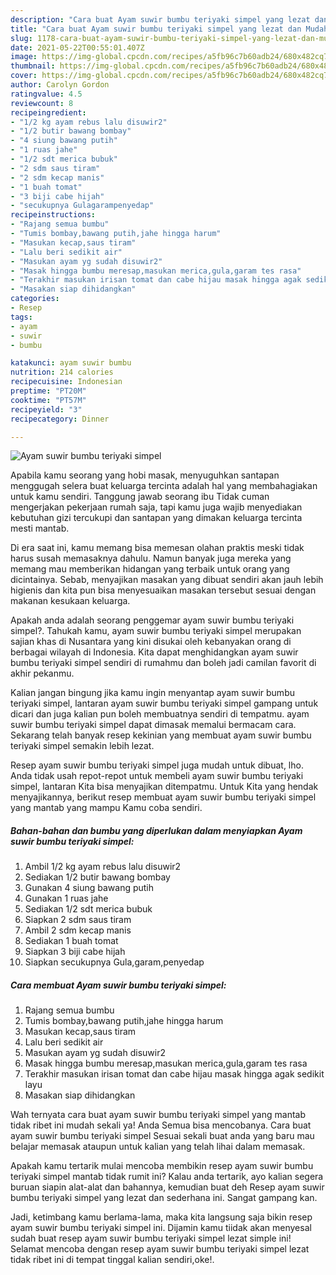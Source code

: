 ```yaml
---
description: "Cara buat Ayam suwir bumbu teriyaki simpel yang lezat dan Mudah Dibuat"
title: "Cara buat Ayam suwir bumbu teriyaki simpel yang lezat dan Mudah Dibuat"
slug: 1178-cara-buat-ayam-suwir-bumbu-teriyaki-simpel-yang-lezat-dan-mudah-dibuat
date: 2021-05-22T00:55:01.407Z
image: https://img-global.cpcdn.com/recipes/a5fb96c7b60adb24/680x482cq70/ayam-suwir-bumbu-teriyaki-simpel-foto-resep-utama.jpg
thumbnail: https://img-global.cpcdn.com/recipes/a5fb96c7b60adb24/680x482cq70/ayam-suwir-bumbu-teriyaki-simpel-foto-resep-utama.jpg
cover: https://img-global.cpcdn.com/recipes/a5fb96c7b60adb24/680x482cq70/ayam-suwir-bumbu-teriyaki-simpel-foto-resep-utama.jpg
author: Carolyn Gordon
ratingvalue: 4.5
reviewcount: 8
recipeingredient:
- "1/2 kg ayam rebus lalu disuwir2"
- "1/2 butir bawang bombay"
- "4 siung bawang putih"
- "1 ruas jahe"
- "1/2 sdt merica bubuk"
- "2 sdm saus tiram"
- "2 sdm kecap manis"
- "1 buah tomat"
- "3 biji cabe hijah"
- "secukupnya Gulagarampenyedap"
recipeinstructions:
- "Rajang semua bumbu"
- "Tumis bombay,bawang putih,jahe hingga harum"
- "Masukan kecap,saus tiram"
- "Lalu beri sedikit air"
- "Masukan ayam yg sudah disuwir2"
- "Masak hingga bumbu meresap,masukan merica,gula,garam tes rasa"
- "Terakhir masukan irisan tomat dan cabe hijau masak hingga agak sedikit layu"
- "Masakan siap dihidangkan"
categories:
- Resep
tags:
- ayam
- suwir
- bumbu

katakunci: ayam suwir bumbu 
nutrition: 214 calories
recipecuisine: Indonesian
preptime: "PT20M"
cooktime: "PT57M"
recipeyield: "3"
recipecategory: Dinner

---
```



![Ayam suwir bumbu teriyaki simpel](https://img-global.cpcdn.com/recipes/a5fb96c7b60adb24/680x482cq70/ayam-suwir-bumbu-teriyaki-simpel-foto-resep-utama.jpg)

Apabila kamu seorang yang hobi masak, menyuguhkan santapan menggugah selera buat keluarga tercinta adalah hal yang membahagiakan untuk kamu sendiri. Tanggung jawab seorang ibu Tidak cuman mengerjakan pekerjaan rumah saja, tapi kamu juga wajib menyediakan kebutuhan gizi tercukupi dan santapan yang dimakan keluarga tercinta mesti mantab.

Di era  saat ini, kamu memang bisa memesan olahan praktis meski tidak harus susah memasaknya dahulu. Namun banyak juga mereka yang memang mau memberikan hidangan yang terbaik untuk orang yang dicintainya. Sebab, menyajikan masakan yang dibuat sendiri akan jauh lebih higienis dan kita pun bisa menyesuaikan masakan tersebut sesuai dengan makanan kesukaan keluarga. 



Apakah anda adalah seorang penggemar ayam suwir bumbu teriyaki simpel?. Tahukah kamu, ayam suwir bumbu teriyaki simpel merupakan sajian khas di Nusantara yang kini disukai oleh kebanyakan orang di berbagai wilayah di Indonesia. Kita dapat menghidangkan ayam suwir bumbu teriyaki simpel sendiri di rumahmu dan boleh jadi camilan favorit di akhir pekanmu.

Kalian jangan bingung jika kamu ingin menyantap ayam suwir bumbu teriyaki simpel, lantaran ayam suwir bumbu teriyaki simpel gampang untuk dicari dan juga kalian pun boleh membuatnya sendiri di tempatmu. ayam suwir bumbu teriyaki simpel dapat dimasak memalui bermacam cara. Sekarang telah banyak resep kekinian yang membuat ayam suwir bumbu teriyaki simpel semakin lebih lezat.

Resep ayam suwir bumbu teriyaki simpel juga mudah untuk dibuat, lho. Anda tidak usah repot-repot untuk membeli ayam suwir bumbu teriyaki simpel, lantaran Kita bisa menyajikan ditempatmu. Untuk Kita yang hendak menyajikannya, berikut resep membuat ayam suwir bumbu teriyaki simpel yang mantab yang mampu Kamu coba sendiri.

<!--inarticleads1-->

##### Bahan-bahan dan bumbu yang diperlukan dalam menyiapkan Ayam suwir bumbu teriyaki simpel:

1. Ambil 1/2 kg ayam rebus lalu disuwir2
1. Sediakan 1/2 butir bawang bombay
1. Gunakan 4 siung bawang putih
1. Gunakan 1 ruas jahe
1. Sediakan 1/2 sdt merica bubuk
1. Siapkan 2 sdm saus tiram
1. Ambil 2 sdm kecap manis
1. Sediakan 1 buah tomat
1. Siapkan 3 biji cabe hijah
1. Siapkan secukupnya Gula,garam,penyedap




<!--inarticleads2-->

##### Cara membuat Ayam suwir bumbu teriyaki simpel:

1. Rajang semua bumbu
1. Tumis bombay,bawang putih,jahe hingga harum
1. Masukan kecap,saus tiram
1. Lalu beri sedikit air
1. Masukan ayam yg sudah disuwir2
1. Masak hingga bumbu meresap,masukan merica,gula,garam tes rasa
1. Terakhir masukan irisan tomat dan cabe hijau masak hingga agak sedikit layu
1. Masakan siap dihidangkan




Wah ternyata cara buat ayam suwir bumbu teriyaki simpel yang mantab tidak ribet ini mudah sekali ya! Anda Semua bisa mencobanya. Cara buat ayam suwir bumbu teriyaki simpel Sesuai sekali buat anda yang baru mau belajar memasak ataupun untuk kalian yang telah lihai dalam memasak.

Apakah kamu tertarik mulai mencoba membikin resep ayam suwir bumbu teriyaki simpel mantab tidak rumit ini? Kalau anda tertarik, ayo kalian segera buruan siapin alat-alat dan bahannya, kemudian buat deh Resep ayam suwir bumbu teriyaki simpel yang lezat dan sederhana ini. Sangat gampang kan. 

Jadi, ketimbang kamu berlama-lama, maka kita langsung saja bikin resep ayam suwir bumbu teriyaki simpel ini. Dijamin kamu tiidak akan menyesal sudah buat resep ayam suwir bumbu teriyaki simpel lezat simple ini! Selamat mencoba dengan resep ayam suwir bumbu teriyaki simpel lezat tidak ribet ini di tempat tinggal kalian sendiri,oke!.

